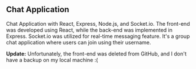 ## Chat Application 
Chat Application with React, Express, Node.js, and Socket.io. The front-end was developed using React, while the back-end was implemented in Express. Socket.io was utilized for real-time messaging feature. It's a group chat application where users can join using their username.

**Update:** Unfortunately, the front-end was deleted from GitHub, and I don't have a backup on my local machine :(
